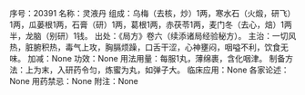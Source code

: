 序号：20391
名称：灵液丹
组成：乌梅（去核，炒）1两，寒水石（火煅，研飞）1两，瓜蒌根1两，石膏（研）1两，葛根1两，赤茯苓1两，麦门冬（去心，焙）1两半，龙脑（别研）1钱。
出处：《局方》卷六（续添诸局经验秘方）。
主治：一切风热，脏腑积热，毒气上攻，胸膈烦躁，口舌干涩，心神壅闷，咽嗌不利，饮食无味。
加减：None
功效：None
用法用量：每服1丸，薄绵裹，含化咽津。
制备方法：上为末，入研药令匀，炼蜜为丸，如弹子大。
临床应用：None
各家论述：None
用药禁忌：None
附注：None
